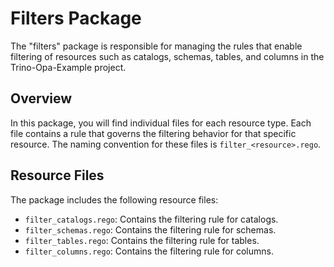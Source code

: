 # Filters Package

The "filters" package is responsible for managing the rules that enable filtering of resources such as catalogs, schemas, tables, and columns in the Trino-Opa-Example project.

## Overview

In this package, you will find individual files for each resource type. Each file contains a rule that governs the filtering behavior for that specific resource. The naming convention for these files is `filter_<resource>.rego`.

## Resource Files

The package includes the following resource files:

- `filter_catalogs.rego`: Contains the filtering rule for catalogs.
- `filter_schemas.rego`: Contains the filtering rule for schemas.
- `filter_tables.rego`: Contains the filtering rule for tables.
- `filter_columns.rego`: Contains the filtering rule for columns.